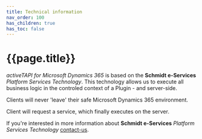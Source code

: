 ```yaml
---
title: Technical information
nav_order: 100
has_children: true
has_toc: false
---
```



# {{page.title}}

*activeTAPI for Microsoft Dynamics 365* is based on the **Schmidt e-Services** *Platform Services Technology*. This technology allows us to execute all business logic in the controled context of a Plugin - and server-side. 

Clients will never 'leave' their safe Microsoft Dynamics 365 environment. 

Client will request a service, which finally executes on the server. 

If you're interested in more information about **Schmidt e-Services** *Platform Services Technology* [contact-us](mailto:msc@schmidt-e-services.de).
